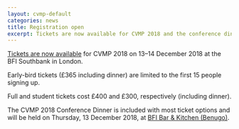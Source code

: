 ```yaml
---
layout: cvmp-default
categories: news
title: Registration open
excerpt: Tickets are now available for CVMP 2018 and the conference dinner.
---
```


[Tickets are now available]({{site.baseurl}}/2018/registration/) for CVMP 2018 on 13–14 December 2018 at the BFI Southbank in London.

Early-bird tickets (£365 including dinner) are limited to the first 15 people signing up.

Full and student tickets cost £400 and £300, respectively (including dinner).

The CVMP 2018 Conference Dinner is included with most ticket options and will be held on Thursday, 13 December 2018, at [BFI Bar & Kitchen (Benugo)](https://www.benugo.com/restaurants/bfi-bar-kitchen).
